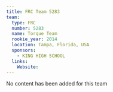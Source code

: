 ```yaml
---
title: FRC Team 5283
team:
  type: FRC
  number: 5283
  name: Torque Team
  rookie_year: 2014
  location: Tampa, Florida, USA
  sponsors:
    - KING HIGH SCHOOL
  links:
    Website: 
---
```

No content has been added for this team
